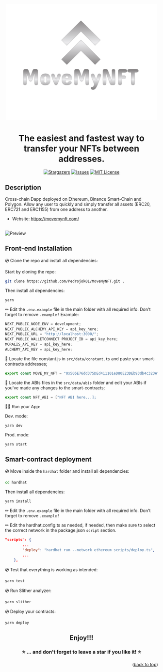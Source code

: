 <div align="center">
<img src="./public/images/movemynft_logo_transparent.png"  width="500px" />

<h1><strong> The easiest and fastest way to transfer your NFTs between addresses.</strong></h1>

[![Stargazers](https://img.shields.io/github/stars/Pedrojok01/movemynft)](https://github.com/Pedrojok01/movemynft-app/stargazers)
[![Issues](https://img.shields.io/github/issues/Pedrojok01/movemynft)](https://github.com/Pedrojok01/movemynft-app/issues)
[![MIT License](https://img.shields.io/github/license/Pedrojok01/movemynft)](https://github.com/Pedrojok01/movemynft-app/blob/main/License)

</div>

## Description

Cross-chain Dapp deployed on Ethereum, Binance Smart-Chain and Polygon. Allow any user to quickly and simply transfer all assets (ERC20, ERC721 and ERC1155) from one address to another.

-   Website: https://movemynft.com/
    <br></br>

![Preview](./public/images/preview.gif)

## Front-end Installation

💿 Clone the repo and install all dependencies:

Start by cloning the repo:

```bash
git clone https://github.com/Pedrojok01/MoveMyNFT.git .
```

Then install all dependencies:

```bash
yarn
```

✏ Edit the `.env.example` file in the main folder with all required info. Don't forget to remove `.example` !
Example:

```jsx
NEXT_PUBLIC_NODE_ENV = development;
NEXT_PUBLIC_ALCHEMY_API_KEY = api_key_here;
NEXT_PUBLIC_URL = "http://localhost:3000/";
NEXT_PUBLIC_WALLETCONNECT_PROJECT_ID = api_key_here;
MORALIS_API_KEY = api_key_here;
ALCHEMY_API_KEY = api_key_here;
```

🔎 Locate the file constant.js in `src/data/constant.ts` and paste your smart-contracts addresses;

```jsx
export const MOVE_MY_NFT = "0x505E76dd375DEd411101eD80E23DEb93db4c323A";
```

🔎 Locate the ABIs files in the `src/data/abis` folder and edit your ABIs if you've made any changes to the smart-contracts;

```jsx
export const NFT_ABI = ["NFT ABI here...];
```

🚴‍♂️ Run your App:

Dev. mode:

```bash
yarn dev
```

Prod. mode:

```bash
yarn start
```

## Smart-contract deployment

💿 Move inside the `hardhat` folder and install all dependencies:

```sh
cd hardhat
```

Then install all dependencies:

```sh
yarn install
```

✏ Edit the `.env.example` file in the main folder with all required info. Don't forget to remove `.example` !

✏ Edit the hardhat.config.ts as needed, if needed, then make sure to select the correct network in the package.json `script` section.

```json
"scripts": {
        ...
        "deploy": "hardhat run --network ethereum scripts/deploy.ts",
        ...
    },
```

💿 Test that everything is working as intended:

```sh
yarn test
```

💿 Run Slither analyzer:

```sh
yarn slither
```

💿 Deploy your contracts:

```sh
yarn deploy
```

<div align="center">
<h2>Enjoy!!!</h2>

### ⭐️ ... and don't forget to leave a star if you like it! ⭐️

</div>

<p align="right">(<a href="#top">back to top</a>)</p>
